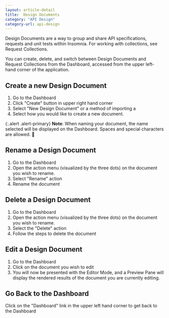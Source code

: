 ```yaml
---
layout: article-detail
title:  Design Documents
category: "API Design"
category-url: api-design
---
```


Design Documents are a way to group and share API specifications, requests and unit tests within Insomnia. For working with collections, see Request Collections.

You can create, delete, and switch between Design Documents and Request Collections from the Dashboard, accessed from the upper left-hand corner of the application.

## Create a new Design Document

1. Go to the Dashboard
2. Click "Create" button in upper right hand corner
3. Select "New Design Document" or a method of importing a
4. Select how you would like to create a new document.

{:.alert .alert-primary}
**Note**: When naming your document, the name selected will be displayed on the Dashboard. Spaces and special characters are allowed. 🤗

## Rename a Design Document

1. Go to the Dashboard
2. Open the action menu (visualized by the three dots) on the document you wish to rename.
3. Select "Rename" action
4. Rename the document

## Delete a Design Document

1. Go to the Dashboard
2. Open the action menu (visualized by the three dots) on the document you wish to rename.
3. Select the "Delete" action
4. Follow the steps to delete the document

## Edit a Design Document

1. Go to the Dashboard
2. Click on the document you wish to edit
3. You will now be presented with the Editor Mode, and a Preview Pane will display the rendered results of the document you are currently editing.

## Go Back to the Dashboard

Click on the "Dashboard" link in the upper left hand corner to get back to the Dashboard

